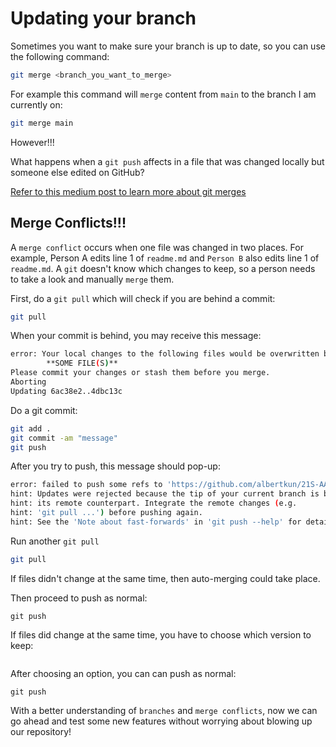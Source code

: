 
# Updating your branch
Sometimes you want to make sure your branch is up to date, so you can use the following command:
``` bash
git merge <branch_you_want_to_merge>
```
For example this command will `merge` content from `main` to the branch I am currently on:
``` bash
git merge main
```

However!!!

What happens when a `git push` affects in a file that was changed locally but someone else edited on GitHub?

[Refer to this medium post to learn more about git merges](https://medium.com/swlh/git-branching-and-merging-made-easy-f7dacd4aa75e)

## Merge Conflicts!!!

A `merge conflict` occurs when one file was changed in two places. For example, Person A edits line 1 of `readme.md` and `Person B` also edits line 1 of `readme.md`. A `git` doesn't know which changes to keep, so a person needs to take a look and manually `merge` them.

First, do a `git pull` which will check if you are behind a commit:

``` bash
git pull
```

When your commit is behind, you may receive this message:

``` bash
error: Your local changes to the following files would be overwritten by merge:
        **SOME FILE(S)**
Please commit your changes or stash them before you merge.
Aborting
Updating 6ac38e2..4dbc13c
```

Do a git commit:

``` bash
git add .
git commit -am "message"
git push
```

After you try to push, this message should pop-up:

``` bash
error: failed to push some refs to 'https://github.com/albertkun/21S-AA191-GitPracticing.git'
hint: Updates were rejected because the tip of your current branch is behind
hint: its remote counterpart. Integrate the remote changes (e.g.
hint: 'git pull ...') before pushing again.
hint: See the 'Note about fast-forwards' in 'git push --help' for details.```
```

Run another `git pull`

``` bash
git pull
```

If files didn't change at the same time, then auto-merging could take place.

Then proceed to push as normal:
```
git push
```
If files did change at the same time, you have to choose which version to keep:

![]()

After choosing an option, you can can push as normal:

```
git push
```

With a better understanding of `branches` and `merge conflicts`, now we can go ahead and test some new features without worrying about blowing up our repository!